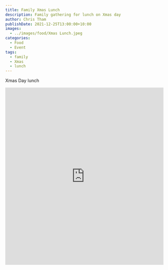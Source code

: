 ```yaml
---
title: Family Xmas Lunch
description: Family gathering for lunch on Xmas day
author: Chris Tham
publishDate: 2021-12-25T13:00:00+10:00
images:
  - ../images/food/Xmas Lunch.jpeg
categories:
  - Food
  - Event
tags:
  - family
  - Xmas
  - lunch
---
```

Xmas Day lunch

<iframe src="https://www.facebook.com/plugins/post.php?href=https%3A%2F%2Fwww.facebook.com%2Fchris1.tham%2Fposts%2Fpfbid0cw6NAnDAowPiJSrvxbfX2ieZNbkAF7TD6QFb3mB8E9dqcmxGok2N1hp97aMXkpdCl&show_text=true&width=500" width="500" height="562" style="border:none;overflow:hidden" scrolling="no" frameborder="0" allowfullscreen="true" allow="autoplay; clipboard-write; encrypted-media; picture-in-picture; web-share"></iframe>
